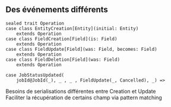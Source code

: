 ## Des événements différents

```
sealed trait Operation
case class EntityCreation[Entity](initial: Entity) 
    extends Operation
case class FieldCreation[Field](is: Field) 
    extends Operation
case class FieldUpdate[Field](was: Field, becomes: Field) 
    extends Operation
case class FieldDeletion[Field](was: Field) 
    extends Operation
```

```
case JobStatusUpdated(
    jobId@JobId(_), _ , _ , FieldUpdate(_, Cancelled), _) =>
```
<!-- .element: class="fragment" -->

<aside class="notes">
    Besoins de serialisations différentes entre Creation et Update<br/>
    Faciliter la récupération de certains champ via pattern matching
</aside>
